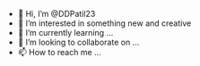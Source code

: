 - 👋 Hi, I’m @DDPatil23
- 👀 I’m interested in something new and creative
- 🌱 I’m currently learning ...
- 💞️ I’m looking to collaborate on ...
- 📫 How to reach me ...

<!---
DDPatil23/DDPatil23 is a ✨ special ✨ repository because its `README.md` (this file) appears on your GitHub profile.
You can click the Preview link to take a look at your changes.
--->
